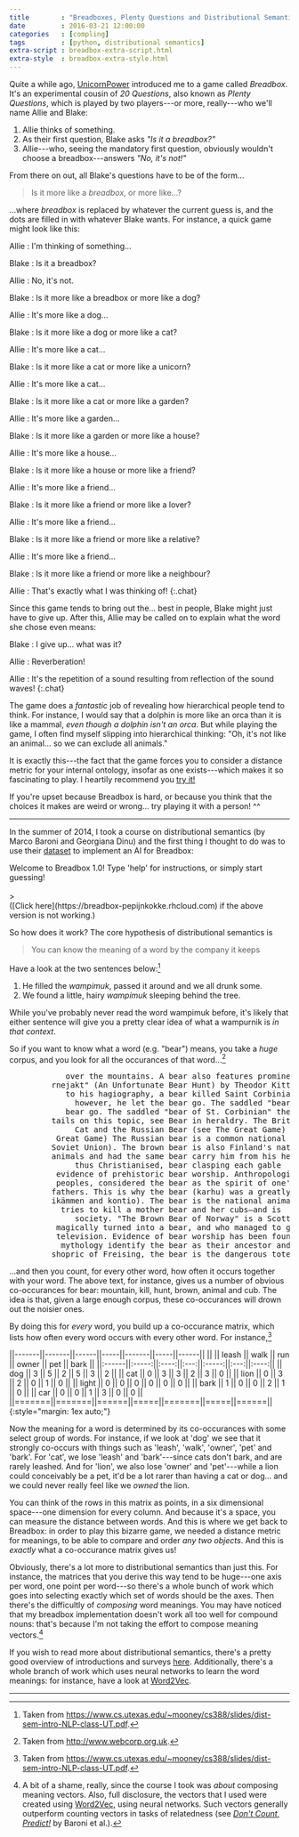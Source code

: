 ```yaml
---
title        : "Breadboxes, Plenty Questions and Distributional Semantics"
date         : 2016-03-21 12:00:00
categories   : [compling]
tags         : [python, distributional semantics]
extra-script : breadbox-extra-script.html
extra-style  : breadbox-extra-style.html
---
```


Quite a while ago, [UnicornPower][UnicornPower] introduced me to a
game called *Breadbox*. It's an experimental cousin of *20 Questions*,
also known as *Plenty Questions*, which is played by two players---or
more, really---who we'll name Allie and Blake:

 1. Allie thinks of something.
 2. As their first question, Blake asks *"Is it a breadbox?"*
 3. Allie---who, seeing the mandatory first question, obviously
    wouldn't choose a breadbox---answers *"No, it's not!"*

From there on out, all Blake's questions have to be of the form...

> Is it more like a *breadbox*, or more like...?

...where *breadbox* is replaced by whatever the current guess is, and
the dots are filled in with whatever Blake wants. For instance, a
quick game might look like this:

Allie
: I'm thinking of something...

Blake
: Is it a breadbox?

Allie
: No, it's not.

Blake
: Is it more like a breadbox or more like a dog?

Allie
: It's more like a dog...

Blake
: Is it more like a dog or more like a cat?

Allie
: It's more like a cat...

Blake
: Is it more like a cat or more like a unicorn?

Allie
: It's more like a cat...

Blake
: Is it more like a cat or more like a garden?

Allie
: It's more like a garden...

Blake
: Is it more like a garden or more like a house?

Allie
: It's more like a house...

Blake
: Is it more like a house or more like a friend?

Allie
: It's more like a friend...

Blake
: Is it more like a friend or more like a lover?

Allie
: It's more like a friend...

Blake
: Is it more like a friend or more like a relative?

Allie
: It's more like a friend...

Blake
: Is it more like a friend or more like a neighbour?

Allie
: That's exactly what I was thinking of!
{:.chat}

Since this game tends to bring out the... best in people, Blake might
just have to give up. After this, Allie may be called on to explain
what the word she chose even means:

Blake
: I give up... what was it?

Allie
: Reverberation!

Allie
: It's the repetition of a sound resulting from reflection of the sound waves!
{:.chat}

The game does a *fantastic* job of revealing how hierarchical people
tend to think. For instance, I would say that a dolphin is more like
an orca than it is like a mammal, *even though a dolphin isn't an
orca*. But while playing the game, I often find myself slipping into
hierarchical thinking: "Oh, it's not like an animal... so we can
exclude all animals."

It is exactly this---the fact that the game forces you to consider a
distance metric for your internal ontology, insofar as one exists---which
makes it so fascinating to play. I heartily recommend you <a
href="#breadbox">try it!</a>

If you're upset because Breadbox is hard, or because you think that
the choices it makes are weird or wrong... try playing it with a
person! ^^

---

In the summer of 2014, I took a course on distributional semantics (by
Marco Baroni and Georgiana Dinu) and the first thing I thought to do
was to use their [dataset][semantic-vectors] to implement an AI for
Breadbox:

<div id="breadbox" class="breadbox-container">
  <div class="breadbox-console">
    <div class="breadbox-line breadbox-white">
    Welcome to Breadbox 1.0! Type 'help' for instructions, or simply start guessing!
    </div>
    <div class="breadbox-line">&nbsp;</div>
  </div>
  <div class="breadbox-bottom">
    <div class="breadbox-label">></div>
    <div id="breadbox-input"></div>
  </div>
</div>
([Click here](https://breadbox-pepijnkokke.rhcloud.com) if the above version is not working.)

So how does it work? The core hypothesis of distributional semantics is

> You can know the meaning of a word by the company it keeps

Have a look at the two sentences below:[^wampimuk]

 1. He filled the *wampimuk*, passed it around and we all drunk some.
 2. We found a little, hairy *wampimuk* sleeping behind the tree.

While you've probably never read the word wampimuk before, it's likely
that either sentence will give you a pretty clear idea of what a
wampurnik is *in that context*.

So if you want to know what a word (e.g. "bear") means, you take a
*huge* corpus, and you look for all the occurances of that
word...[^webcorp]

<pre style="margin-left: 3em;">
       over the mountains. A <a style="color:dark-orange;">bear</a> also features prominentl
    rnejakt" (An Unfortunate <a style="color:dark-orange;">Bear</a> Hunt) by Theodor Kittels
       to his hagiography, a <a style="color:dark-orange;">bear</a> killed Saint Corbinian's
         however, he let the <a style="color:dark-orange;">bear</a> go. The saddled "bear
       bear go. The saddled "<a style="color:dark-orange;">bear</a> of St. Corbinian" the
    tails on this topic, see <a style="color:dark-orange;">Bear</a> in heraldry. The British
         Cat and the Russian <a style="color:dark-orange;">Bear</a> (see The Great Game)
     Great Game) The Russian <a style="color:dark-orange;">bear</a> is a common national
    Soviet Union). The brown <a style="color:dark-orange;">bear</a> is also Finland's nation
    animals and had the same <a style="color:dark-orange;">bear</a> carry him from his hermi
         thus Christianised, <a style="color:dark-orange;">bear</a> clasping each gable
     evidence of prehistoric <a style="color:dark-orange;">bear</a> worship. Anthropologists
     peoples, considered the <a style="color:dark-orange;">bear</a> as the spirit of one's
    fathers. This is why the <a style="color:dark-orange;">bear</a> (karhu) was a greatly
    ikämmen and kontio). The <a style="color:dark-orange;">bear</a> is the national animal
      tries to kill a mother <a style="color:dark-orange;">bear</a> and her cubs—and is
         society. "The Brown <a style="color:dark-orange;">Bear</a> of Norway" is a Scottish
     magically turned into a <a style="color:dark-orange;">bear</a>, and who managed to get
     television. Evidence of <a style="color:dark-orange;">bear</a> worship has been found
      mythology identify the <a style="color:dark-orange;">bear</a> as their ancestor and
    shopric of Freising, the <a style="color:dark-orange;">bear</a> is the dangerous totem
</pre>

...and then you count, for every other word, how often it occurs
together with your word. The above text, for instance, gives us a
number of obvious co-occurances for bear: mountain, kill, hunt, brown,
animal and cub. The idea is that, given a large enough corpus, these
co-occurances will drown out the noisier ones.

By doing this for *every* word, you build up a co-occurance matrix,
which lists how often every word occurs with every other word. For
instance,[^wampimuk]

||-------||-------||------||-----||-------||-----||------||
||       || leash || walk || run || owner || pet || bark ||
||:------||:-----:||:----:||:---:||:-----:||:---:||:----:||
|| dog   || 3     || 5    || 2   || 5     || 3   || 2    ||
|| cat   || 0     || 3    || 3   || 2     || 3   || 0    ||
|| lion  || 0     || 3    || 2   || 0     || 1   || 0    ||
|| light || 0     || 0    || 0   || 0     || 0   || 0    ||
|| bark  || 1     || 0    || 0   || 2     || 1   || 0    ||
|| car   || 0     || 0    || 1   || 3     || 0   || 0    ||
||=======||=======||======||=====||=======||=====||======||
{:style="margin: 1ex auto;"}

Now the meaning for a word is determined by its co-occurances with
some select group of words. For instance, if we look at 'dog' we see
that it strongly co-occurs with things such as 'leash', 'walk',
'owner', 'pet' and 'bark'. For 'cat', we lose 'leash' and
'bark'---since cats don't bark, and are rarely leashed. And for
'lion', we also lose 'owner' and 'pet'---while a lion could
conceivably be a pet, it'd be a lot rarer than having a cat or
dog... and we could never really feel like we *owned* the lion.

You can think of the rows in this matrix as points, in a six
dimensional space---one dimension for every column. And because it's a
space, you can measure the distance between words. And this is where
we get back to Breadbox: in order to play this bizarre game, we needed
a distance metric for meanings, to be able to compare and order *any two
objects*. And this is *exactly* what a co-occurance matrix gives us!

Obviously, there's a lot more to distributional semantics than just
this. For instance, the matrices that you derive this way tend to be
huge---one axis per word, one point per word---so there's a whole
bunch of work which goes into selecting exactly which set of words
should be the axes. Then there's the difficultly of *composing* word
meanings. You may have noticed that my breadbox implementation doesn't
work all too well for compound nouns: that's because I'm not taking
the effort to compose meaning vectors.[^abitofashame]

If you wish to read more about distributional semantics, there's a
pretty good overview of introductions and surveys [here][slides].
Additionally, there's a whole branch of work which uses neural
networks to learn the word meanings: for instance, have a look at
[Word2Vec][word2vec].

---

[DontCountPredict]: http://clic.cimec.unitn.it/marco/publications/acl2014/baroni-etal-countpredict-acl2014.pdf
[UnicornPower]: https://github.com/UnicornPower
[word2vec]: http://deeplearning4j.org/word2vec
[slides]: https://www.cs.utex.edu/~mooney/cs388/slides/dist-sem-intro-NLP-class-UT.pdf
[semantic-vectors]: http://clic.cimec.unitn.it/composes/semantic-vectors.html
[^wampimuk]: Taken from <https://www.cs.utexas.edu/~mooney/cs388/slides/dist-sem-intro-NLP-class-UT.pdf>.
[^webcorp]: Taken from <http://www.webcorp.org.uk>.
[^abitofashame]: A bit of a shame, really, since the course I took was
    *about* composing meaning vectors. Also, full disclosure, the
    vectors that I used were created using [Word2Vec][word2vec], using
    neural networks. Such vectors generally outperform counting
    vectors in tasks of relatedness (see
    *[Don't Count, Predict!][DontCountPredict]* by Baroni et al.).
